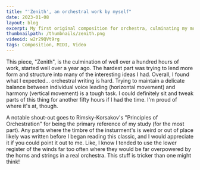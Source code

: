 ```yaml
---
title: "'Zenith', an orchestral work by myself"
date: 2023-01-08
layout: blog
excerpt: My first original composition for orchestra, culminating my multi-year long process of understanding different insturments and their quirks in a grandiose 150+ hr project.
thumbnailpath: /thumbnails/zenith.png
videoid: w2r29QVt9rg
tags: Composition, MIDI, Video
---
```


This piece, "Zenith", is the culmination of well over a hundred hours of work, started well over a year ago. The hardest part was trying to lend more form and structure into many of the interesting ideas I had. Overall, I found what I expected... orchestral writing is hard. Trying to maintain a delicate balance between individual voice leading (horizontal movement) and harmony (vertical movement) is a tough task. I could definitely sit and tweak parts of this thing for another fifty hours if I had the time. I'm proud of where it's at, though.

A notable shout-out goes to Rimsky-Korsakov's "Principles of Orchestration" for being the primary reference of my study (for the most part). Any parts where the timbre of the insturment's is weird or out of place likely was written before I began reading this classic, and I would appreciate it if you could point it out to me. Like, I know I tended to use the lower register of the winds far too often where they would be far overpowered by the horns and strings in a real orchestra. This stuff is tricker than one might think!
